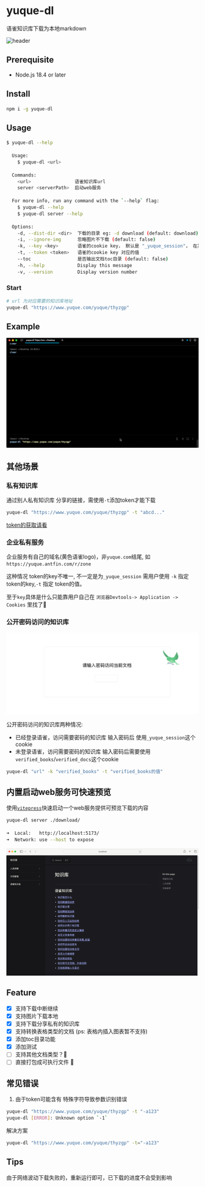 # yuque-dl

语雀知识库下载为本地markdown

![header](https://socialify.git.ci/gxr404/yuque-dl/image?description=1&descriptionEditable=%E8%AF%AD%E9%9B%80%E7%9F%A5%E8%AF%86%E5%BA%93%E4%B8%8B%E8%BD%BD&issues=1&logo=https%3A%2F%2Fraw.githubusercontent.com%2Fgxr404%2Fyuque-dl%2Fmain%2Fdocs%2Fassets%2Flogo.png&name=1&pattern=Circuit%20Board&pulls=1&stargazers=1&theme=Light)

## Prerequisite

- Node.js 18.4 or later

## Install

```bash
npm i -g yuque-dl
```

## Usage

```bash
$ yuque-dl --help

  Usage:
    $ yuque-dl <url>

  Commands:
    <url>                语雀知识库url
    server <serverPath>  启动web服务

  For more info, run any command with the `--help` flag:
    $ yuque-dl --help
    $ yuque-dl server --help

  Options:
    -d, --dist-dir <dir>  下载的目录 eg: -d download (default: download)
    -i, --ignore-img      忽略图片不下载 (default: false)
    -k, --key <key>       语雀的cookie key， 默认是 "_yuque_session"， 在某些企业版本中 key 不一样 
    -t, --token <token>   语雀的cookie key 对应的值 
    --toc                 是否输出文档toc目录 (default: false)
    -h, --help            Display this message 
    -v, --version         Display version number 
```

### Start

```bash
# url 为对应需要的知识库地址
yuque-dl "https://www.yuque.com/yuque/thyzgp"
```

## Example

![demo](./docs/assets/demo.gif)

## 其他场景

### 私有知识库

通过别人私有知识库 分享的链接，需使用`-t`添加token才能下载

```bash
yuque-dl "https://www.yuque.com/yuque/thyzgp" -t "abcd..."
```

[token的获取请看](./docs/GET_TOEKN.md)

### 企业私有服务

企业服务有自己的域名(黄色语雀logo)，非`yuque.com`结尾, 如`https://yuque.antfin.com/r/zone`

这种情况 token的key不唯一, 不一定是为`_yuque_session` 需用户使用 `-k` 指定 token的key,`-t` 指定 token的值。

至于`key`具体是什么只能靠用户自己在 `浏览器Devtools-> Application -> Cookies` 里找了🤔

### 公开密码访问的知识库

![public_pwd](./docs/assets/public_pwd.png)

公开密码访问的知识库两种情况:

- 已经登录语雀，访问需要密码的知识库 输入密码后 使用`_yuque_session`这个cookie
- 未登录语雀，访问需要密码的知识库 输入密码后需要使用`verified_books`/`verified_docs`这个cookie

```bash
yuque-dl "url" -k "verified_books" -t "verified_books的值"
```

## 内置启动web服务可快速预览

使用[`vitepress`](https://vitepress.dev/)快速启动一个web服务提供可预览下载的内容

```bash
yuque-dl server ./download/

➜  Local:   http://localhost:5173/
➜  Network: use --host to expose
```

![server.png](./docs/assets/server.png)

## Feature

- [x] 支持下载中断继续
- [x] 支持图片下载本地
- [x] 支持下载分享私有的知识库
- [x] 支持转换表格类型的文档 (ps: 表格内插入图表暂不支持)
- [x] 添加toc目录功能
- [x] 添加测试
- [ ] 支持其他文档类型？🤔
- [ ] 直接打包成可执行文件 🤔

## 常见错误

1. 由于token可能含有 特殊字符导致参数识别错误

```bash
yuque-dl "https://www.yuque.com/yuque/thyzgp" -t "-a123"
yuque-dl [ERROR]: Unknown option `-1`
```

解决方案

```bash
yuque-dl "https://www.yuque.com/yuque/thyzgp" -t="-a123"
```

## Tips

由于网络波动下载失败的，重新运行即可，已下载的进度不会受到影响
